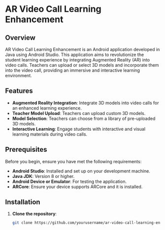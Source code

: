 # AR Video Call Learning Enhancement

## Overview

AR Video Call Learning Enhancement is an Android application developed in Java using Android Studio. This application aims to revolutionize the student learning experience by integrating Augmented Reality (AR) into video calls. Teachers can upload or select 3D models and incorporate them into the video call, providing an immersive and interactive learning environment.

## Features

- **Augmented Reality Integration**: Integrate 3D models into video calls for an enhanced learning experience.
- **Teacher Model Upload**: Teachers can upload custom 3D models.
- **Model Selection**: Teachers can choose from a library of pre-uploaded 3D models.
- **Interactive Learning**: Engage students with interactive and visual learning materials during video calls.

## Prerequisites

Before you begin, ensure you have met the following requirements:

- **Android Studio**: Installed and set up on your development machine.
- **Java JDK**: Version 8 or higher.
- **Android Device or Emulator**: For testing the application.
- **ARCore**: Ensure your device supports ARCore and it is installed.

## Installation

1. **Clone the repository**:
   ```sh
   git clone https://github.com/yourusername/ar-video-call-learning-enhancement.git
```
